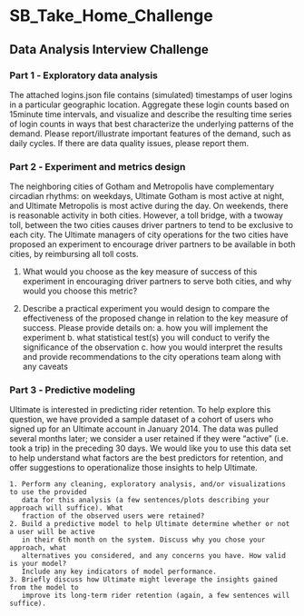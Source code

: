 # SB_Take_Home_Challenge

## Data Analysis Interview Challenge

### Part 1 ‑ Exploratory data analysis
The attached logins.json file contains (simulated) timestamps of user logins in a particular
geographic location. Aggregate these login counts based on 15­minute time intervals, and
visualize and describe the resulting time series of login counts in ways that best characterize the
underlying patterns of the demand. Please report/illustrate important features of the demand,
such as daily cycles. If there are data quality issues, please report them.

### Part 2 ‑ Experiment and metrics design
The neighboring cities of Gotham and Metropolis have complementary circadian rhythms: on
weekdays, Ultimate Gotham is most active at night, and Ultimate Metropolis is most active
during the day. On weekends, there is reasonable activity in both cities.
However, a toll bridge, with a two­way toll, between the two cities causes driver partners to tend
to be exclusive to each city. The Ultimate managers of city operations for the two cities have
proposed an experiment to encourage driver partners to be available in both cities, by
reimbursing all toll costs.

  1. What would you choose as the key measure of success of this experiment in
  encouraging driver partners to serve both cities, and why would you choose this metric?
  
  2. Describe a practical experiment you would design to compare the effectiveness of the
  proposed change in relation to the key measure of success. Please provide details on:
    a. how you will implement the experiment
    b. what statistical test(s) you will conduct to verify the significance of the
       observation
    c. how you would interpret the results and provide recommendations to the city
       operations team along with any caveats
       
### Part 3 ‑ Predictive modeling
Ultimate is interested in predicting rider retention. To help explore this question, we have
provided a sample dataset of a cohort of users who signed up for an Ultimate account in
January 2014. The data was pulled several months later; we consider a user retained if they
were “active” (i.e. took a trip) in the preceding 30 days.
We would like you to use this data set to help understand what factors are the best predictors
for retention, and offer suggestions to operationalize those insights to help Ultimate.

    1. Perform any cleaning, exploratory analysis, and/or visualizations to use the provided
       data for this analysis (a few sentences/plots describing your approach will suffice). What 
       fraction of the observed users were retained?
    2. Build a predictive model to help Ultimate determine whether or not a user will be active
       in their 6th month on the system. Discuss why you chose your approach, what
       alternatives you considered, and any concerns you have. How valid is your model? 
       Include any key indicators of model performance.
    3. Briefly discuss how Ultimate might leverage the insights gained from the model to
       improve its long-term rider retention (again, a few sentences will suffice).
